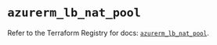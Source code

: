 # `azurerm_lb_nat_pool`

Refer to the Terraform Registry for docs: [`azurerm_lb_nat_pool`](https://registry.terraform.io/providers/hashicorp/azurerm/4.38.1/docs/resources/lb_nat_pool).
